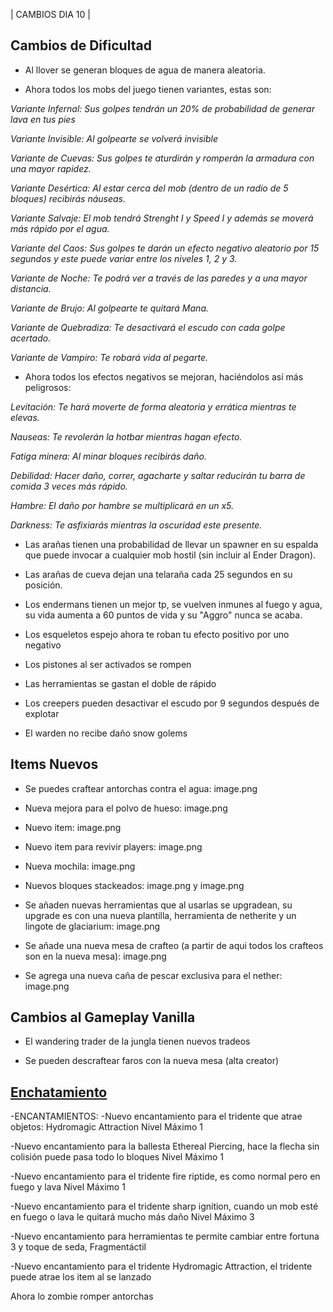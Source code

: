 | CAMBIOS DIA 10 |

## Cambios de Dificultad

- Al llover se generan bloques de agua de manera aleatoria.

- Ahora todos los mobs del juego tienen variantes, estas son:

_Variante Infernal: Sus golpes tendrán un 20% de probabilidad de generar lava en tus pies_

_Variante Invisible: Al golpearte se volverá invisible_

_Variante de Cuevas: Sus golpes te aturdirán y romperán la armadura con una mayor rapidez._

_Variante Desértica: Al estar cerca del mob (dentro de un radio de 5 bloques) recibirás náuseas._

_Variante Salvaje: El mob tendrá Strenght I y Speed I y además se moverá más rápido por el agua._

_Variante del Caos: Sus golpes te darán un efecto negativo aleatorio por 15 segundos y este puede variar entre los niveles 1, 2 y 3._

_Variante de Noche: Te podrá ver a través de las paredes y a una mayor distancia._

_Variante de Brujo: Al golpearte te quitará Mana._

_Variante de Quebradiza: Te desactivará el escudo con cada golpe acertado._

_Variante de Vampiro: Te robará vida al pegarte._

- Ahora todos los efectos negativos se mejoran, haciéndolos así más peligrosos:

_Levitación: Te hará moverte de forma aleatoria y errática mientras te elevas._

_Nauseas: Te revolerán la hotbar mientras hagan efecto._

_Fatiga minera: Al minar bloques recibirás daño._

_Debilidad: Hacer daño, correr, agacharte y saltar reducirán tu barra de comida 3 veces más rápido._

_Hambre: El daño por hambre se multiplicará en un x5._

_Darkness: Te asfixiarás mientras la oscuridad este presente._

- Las arañas tienen una probabilidad de llevar un spawner en su espalda que puede invocar a cualquier mob hostil (sin incluir al Ender Dragon).

- Las arañas de cueva dejan una telaraña cada 25 segundos en su posición.

- Los endermans tienen un mejor tp, se vuelven inmunes al fuego y agua, su vida aumenta a 60 puntos de vida y su "Aggro" nunca se acaba.

- Los esqueletos espejo ahora te roban tu efecto positivo por uno negativo

- Los pistones al ser activados se rompen

- Las herramientas se gastan el doble de rápido

- Los creepers pueden desactivar el escudo por 9 segundos después de explotar

- El warden no recibe daño snow golems

## Items Nuevos

- Se puedes craftear antorchas contra el agua: image.png

- Nueva mejora para el polvo de hueso: image.png

- Nuevo item: image.png

- Nuevo item para revivir players: image.png

- Nueva mochila: image.png

- Nuevos bloques stackeados: image.png y image.png

- Se añaden nuevas herramientas que al usarlas se upgradean, su upgrade es con una nueva plantilla, herramienta de netherite y un lingote de glaciarium: image.png

- Se añade una nueva mesa de crafteo (a partir de aqui todos los crafteos son en la nueva mesa): image.png

- Se agrega una nueva caña de pescar exclusiva para el nether: image.png

## Cambios al Gameplay Vanilla

- El wandering trader de la jungla tienen nuevos tradeos

- Se pueden descraftear faros con la nueva mesa (alta creator)

## [Enchatamiento](https://github.com/MiguelVeraXd/Valley-Dimensional-Wiki/blob/main/Main/Wiki/encartamiento.md) 
-ENCANTAMIENTOS:
-Nuevo encantamiento para el tridente que atrae objetos: Hydromagic Attraction
Nivel Máximo 1 

-Nuevo encantamiento para la ballesta Ethereal Piercing, hace la flecha sin colisión puede pasa todo lo bloques Nivel Máximo 1 

-Nuevo encantamiento para el tridente fire riptide, es como normal pero en fuego y lava Nivel Máximo 1 

-Nuevo encantamiento para el tridente sharp ignition, cuando  un mob esté en fuego o lava le quitará mucho más daño Nivel Máximo 3 

-Nuevo encantamiento para herramientas te permite cambiar entre fortuna 3 y toque de seda, Fragmentáctil 

-Nuevo encantamiento para el tridente Hydromagic Attraction, el tridente puede atrae los item al se lanzado

Ahora lo zombie romper antorchas
